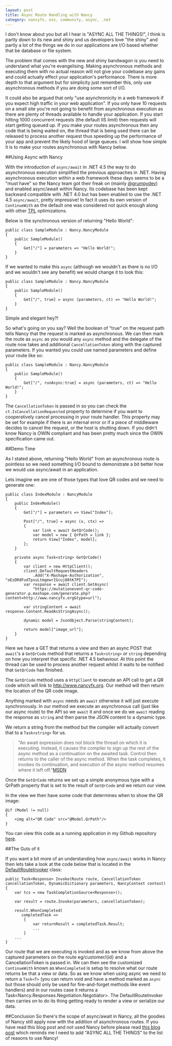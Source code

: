 ```yaml
---
layout: post
title: Async Route Handling with Nancy
category: nancyfx, oss, community, async, .net
---
```

I don't know about you but all I hear is "ASYNC ALL THE THINGS!", I think is partly down to its new and shiny and us developers love "the shiny" and partly a lot of the things we do in our applications are I/O based whether that be database or file system. 

The problem that comes with the new and shiny bandwagon is you need to understand what you're evangelising. Making asynchronous methods and executing them with no actual reason will not give your codebase any gains and could actually effect your application's performance.  There is more depth to that argument but for simplicity just remember this, only use asynchronous methods if you are doing some sort of I/O. 

It could also be argued that only "use asynchronicity in a web framework if you expect high traffic in your web application". If you only have 10 requests on a small site you're not going to benefit from asynchronous execution as there are plenty of threads available to handle your application.  If you start hitting 1000 concurrent requests (the default IIS limit) then requests will start getting queued up.  If you make your routes asynchronous then any code that is being waited on, the thread that is being used there can be released to process another request thus speeding up the performance of your app and prevent the likely hood of large queues.  I will show how simple it is to make your routes asynchronous with Nancy below.

<!--excerpt-->

##Using Async with Nancy

With the introduction of `async/await` in .NET 4.5 the way to do asynchronous execution simplified the previous approaches in .NET.  Having asynchronous execution within a web framework these days seems to be a "must have" so the Nancy team got their freak on (mainly [@grumpydev][2]) and enabled async/await within Nancy.  Its codebase has been kept backward compatible with .NET 4.0 but has been enabled to use the .NET 4.5 `async/await`, pretty impressive! In fact it uses its own version of `ContinueWith` as the default one was considered not quick enough along with other [TPL][1] optimizations.

Below is the synchronous version of returning "Hello World":

    public class SampleModule : Nancy.NancyModule
    {
        public SampleModule()
        {
            Get["/"] = parameters => "Hello World!";
        }
    }
    
If we wanted to make this `async` (although we wouldn't as there is no I/O and we wouldn't see any benefit) we would change it to look this:

    public class SampleModule : Nancy.NancyModule
    {
        public SampleModule()
        {
            Get["/", true] = async (parameters, ct) => "Hello World!";
        }
    }
    
Simple and elegant hey?!

So what's going on you say?  Well the boolean of "true" on the request path tells Nancy that the request is marked as asynchronous.  We can then mark the route as `async` as you would any `async` method and the delegate of the route now takes and additional `CancellationToken` along with the captured parameters.  If you wanted you could use named parameters and define your route like so: 

    public class SampleModule : Nancy.NancyModule
    {
        public SampleModule()
        {
            Get["/", runAsync:true] = async (parameters, ct) => "Hello World!";
        }
    }


The `CancellationToken` is passed in so you can check the `ct.IsCancellationRequested` property to determine if you want to cooperatively cancel processing in your route handler.  This property may be set for example if there is an internal error or if a piece of middleware decides to cancel the request, or the host is shutting down. If you didn't know Nancy is OWIN compliant and has been pretty much since the OWIN specification came out.

##Demo Time

As I stated above, returning "Hello World" from an asynchronous route is pointless so we need something I/O bound to demonstrate a bit better how we would use async/await in an application.

Lets imagine we are one of those types that love QR codes and we need to generate one:

    public class IndexModule : NancyModule
    {
        public IndexModule()
        {
            Get["/"] = parameters => View["Index"];

            Post["/", true] = async (x, ctx) =>
            {
                var link = await GetQrCode();
                var model = new { QrPath = link };
                return View["Index", model];
            };
        }

        private async Task<string> GetQrCode()
        {
            var client = new HttpClient();
            client.DefaultRequestHeaders
                .Add("X-Mashape-Authorization", "oEzDRdFudTpsuLtmgewrIGcuj08tK7PI");
            var response = await client.GetAsync(
                "https://mutationevent-qr-code-generator.p.mashape.com/generate.php?content=http://www.nancyfx.org&type=url");

            var stringContent = await response.Content.ReadAsStringAsync();

            dynamic model = JsonObject.Parse(stringContent); 

            return model["image_url"];
        }
    }

Here we have a GET that returns a view and then an async POST that `await`'s a `GetQrCode` method that returns a `Task<string>` or `string` depending on how you interpret that specific .NET 4.5 behaviour.  At this point the thread can be used to process another request whilst it waits to be notified that `GetQrCode` has finished.  

The `GetQrCode` method uses a `HttpClient` to execute an API call to get a QR code which will link to http://www.nancyfx.org.  Our method will then return the location of the QR code image. 

Anything marked with `async` needs an `await` otherwise it will just execute synchronously.  In our method we execute an asynchronous call (just like our async route) to the API so we `await` it and once we do we `await` reading the response as `string` and then parse the JSON content to a dynamic type.  

We return a string from the method but the compiler will actually convert that to a `Task<string>` for us.  

> "An await expression does not block the thread on which it is executing. Instead, it causes the compiler to sign up the rest of the async method as a continuation on the awaited task. Control then returns to the caller of the async method. When the task completes, it invokes its continuation, and execution of the async method resumes where it left off."[MSDN][3]  

Once the `GetQrCode` returns we set up a simple anonymous type with a QrPath property that is set to the result of `GetQrCode` and we return our view.  

In the view we then have some code that determines when to show the QR image:

    @if (Model != null)
    {
        <img alt="QR Code" src="@Model.QrPath"/>
    }

You can view this code as a running application in my Github repository [here][4].

##The Guts of it

If you want a bit more of an understanding how `async/await` works in Nancy then lets take a look at the code below that is located in the [DefaultRouteInvoker][7] class:

    public Task<Response> Invoke(Route route, CancellationToken cancellationToken, DynamicDictionary parameters, NancyContext context)
    {
        var tcs = new TaskCompletionSource<Response>();

        var result = route.Invoke(parameters, cancellationToken);

        result.WhenCompleted(
           completedTask =>
            {
                var returnResult = completedTask.Result;
                ...
            }
        ...
    }
    
Our route that we are executing is invoked and as we know from above the captured parameters on the route eg/customer/{id} and a CancellationToken is passed in.  We can then see the customized `ContinueWith` known as `WhenCompleted` is setup to resolve what our route returns be that a view or data.  So as we know when using async we need to return a `Task<T>` (you can return void and have a method marked as `async` but those should only be used for fire-and-forget methods like event handlers) and in our routes case it returns a Task<Nancy.Responses.Negotiation.Negotiator>.  The DefaultRouteInvoker then carries on to do its thing getting ready to render a view or serialize our data.

##Conclusion
So there's the scope of async/await in Nancy, all the goodies of Nancy still apply now with the addition of asynchronous routes.  If you have read this blog post and not used Nancy before please read [this blog post][6] which reminds me I need to add "ASYNC ALL THE THINGS" to the list of reasons to use Nancy!

[1]: http://msdn.microsoft.com/en-us/library/dd460717.aspx
[2]: http://twitter.com/grumpydev
[3]: http://msdn.microsoft.com/en-us/library/vstudio/hh156528.aspx
[4]: https://github.com/jchannon/Nancy.Demo.Async
[6]: http://blog.jonathanchannon.com/2012/12/19/why-use-nancyfx/
[7]: https://github.com/NancyFx/Nancy/blob/master/src/Nancy/Routing/DefaultRouteInvoker.cs
